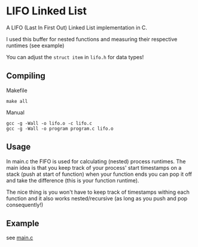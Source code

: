 LIFO Linked List
======

A LIFO (Last In First Out) Linked List implementation in C.

I used this buffer for nested functions and measuring their respective runtimes (see example)

You can adjust the `struct item` in `lifo.h` for data types!

## Compiling 

Makefile    
    
    make all
    
Manual
    
    gcc -g -Wall -o lifo.o -c lifo.c
    gcc -g -Wall -o program program.c lifo.o  
    
## Usage

In main.c the FIFO is used for calculating (nested) process runtimes. The main idea is that you keep track 
of your process' start timestamps on a stack (push at start of function) when your function ends you can
pop it off and take the difference (this is your function runtime).

The nice thing is you won't have to keep track of timestamps withing each function and it also 
works nested/recursive (as long as you push and pop consequently!)

## Example

see [main.c](https://github.com/vdevos/C-LIFO/edit/master/main.c)

    
